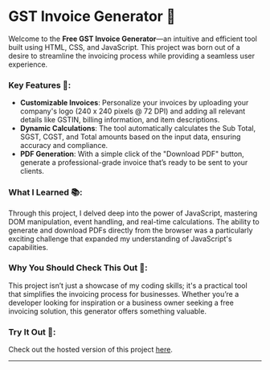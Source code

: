 # GST Invoice Generator 🧾

Welcome to the **Free GST Invoice Generator**—an intuitive and efficient tool built using HTML, CSS, and JavaScript. This project was born out of a desire to streamline the invoicing process while providing a seamless user experience.

### Key Features 🌟:
- **Customizable Invoices**: Personalize your invoices by uploading your company's logo (240 x 240 pixels @ 72 DPI) and adding all relevant details like GSTIN, billing information, and item descriptions.
- **Dynamic Calculations**: The tool automatically calculates the Sub Total, SGST, CGST, and Total amounts based on the input data, ensuring accuracy and compliance.
- **PDF Generation**: With a simple click of the "Download PDF" button, generate a professional-grade invoice that’s ready to be sent to your clients.

### What I Learned 📚:
Through this project, I delved deep into the power of JavaScript, mastering DOM manipulation, event handling, and real-time calculations. The ability to generate and download PDFs directly from the browser was a particularly exciting challenge that expanded my understanding of JavaScript's capabilities.

### Why You Should Check This Out 👀:
This project isn’t just a showcase of my coding skills; it's a practical tool that simplifies the invoicing process for businesses. Whether you’re a developer looking for inspiration or a business owner seeking a free invoicing solution, this generator offers something valuable.

### Try It Out 🚀:
Check out the hosted version of this project [here](#).

---

